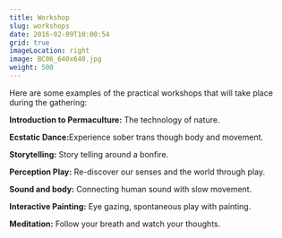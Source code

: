 ```yaml
---
title: Workshop
slug: workshops
date: 2016-02-09T10:00:54
grid: true
imageLocation: right
image: BC06_640x640.jpg
weight: 500
---
```


Here are some examples of the practical workshops that will take place during the gathering:

<b>Introduction to Permaculture:</b> The technology of nature.

<b>Ecstatic Dance:</b>Experience sober trans though body and movement.

<b>Storytelling:</b> Story telling around a bonfire.

<b>Perception Play:</b> Re-discover our senses and the world through play.

<b>Sound and body:</b> Connecting human sound with slow movement.

<b>Interactive Painting:</b> Eye gazing, spontaneous play with painting.

<b>Meditation:</b> Follow your breath and watch your thoughts.
